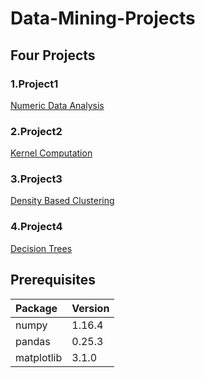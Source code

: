 # Data-Mining-Projects
## Four Projects
### 1.Project1
  [Numeric Data Analysis](https://github.com/Baoerj/Data-Mining-Projects/blob/master/Project1.py)
### 2.Project2
  [Kernel Computation](https://github.com/Baoerj/Data-Mining-Projects/blob/master/Project2.py)
### 3.Project3
  [Density Based Clustering](https://github.com/Baoerj/Data-Mining-Projects/blob/master/Project3.py)
### 4.Project4
  [Decision Trees](https://github.com/Baoerj/Data-Mining-Projects/blob/master/Project4.py)
  
## Prerequisites
 |Package|Version|
 |:---|:---|
 |numpy       |1.16.4|
 |pandas      |0.25.3|
 |matplotlib  |3.1.0|
